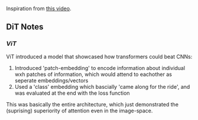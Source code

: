 Inspiration from [this video](https://www.youtube.com/watch?v=KAYYo3lNOHY&t=1931s&ab_channel=ExplainingAI).

## DiT Notes


### ***ViT***

ViT introduced a model that showcased how transformers could beat CNNs:
1. Introduced 'patch-embedding' to encode information about individual wxh patches of information, which would attend to eachother as seperate embeddings/vectors
2. Used a 'class' embedding which bascially 'came along for the ride', and was evaluated at the end with the loss function

This was basically the entire architecture, which just demonstrated the (suprising) superiority of attention even in the image-space.